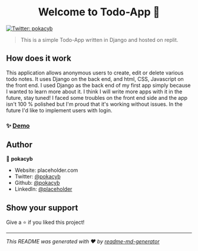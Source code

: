 <h1 align="center">Welcome to Todo-App 👋</h1>
<p>
  <a href="https://twitter.com/pokacyb" target="_blank">
    <img alt="Twitter: pokacyb" src="https://img.shields.io/twitter/follow/pokacyb.svg?style=social" />
  </a>
</p>

> This is a simple Todo-App written in Django and hosted on replit.

## How does it work
This application allows anonymous users to create, edit or delete various todo notes. It uses Django on the back end, and html, CSS, Javascript on the front end.
I used Django as the back end of my first app simply because I wanted to learn more about it. I think I will write more apps with it in the future, stay tuned!
I faced some troubles on the front end side and the app isn't 100 % polished but I'm proud that it's working without issues. In the future I'd like to implement users with login.

### ✨ [Demo](https://todo-app.pokacyb.repl.co/)

## Author

👤 **pokacyb**

* Website: placeholder.com
* Twitter: [@pokacyb](https://twitter.com/pokacyb)
* Github: [@pokacyb](https://github.com/pokacyb)
* LinkedIn: [@placeholder](https://linkedin.com/in/placeholder)

## Show your support

Give a ⭐️ if you liked this project!

***
_This README was generated with ❤️ by [readme-md-generator](https://github.com/kefranabg/readme-md-generator)_